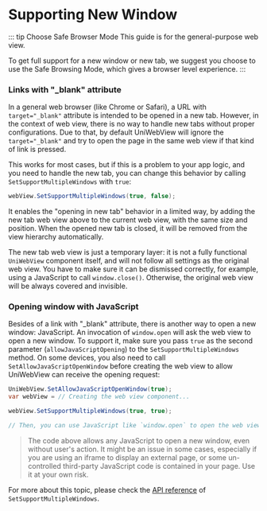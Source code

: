 # Supporting New Window

::: tip Choose Safe Browser Mode
This guide is for the general-purpose web view.

To get full support for a new window or new tab, we suggest you choose to use the Safe Browsing Mode, which gives a browser level experience.
:::

### Links with "\_blank" attribute

In a general web browser (like Chrome or Safari), a URL with `target="_blank"` attribute is intended
to be opened in a new tab. However, in the context of web view, there is no way to handle new tabs without
proper configurations. Due to that, by default UniWebView will ignore the `target="_blank"` and try to open
the page in the same web view if that kind of link is pressed.

This works for most cases, but if this is a problem to your app logic, and you need to handle the new tab,
you can change this behavior by calling `SetSupportMultipleWindows` with `true`:

```csharp
webView.SetSupportMultipleWindows(true, false);
```

It enables the "opening in new tab" behavior in a limited way, by adding the new tab web view above to the current web
view, with the same size and position. When the opened new tab is closed, it will be removed from the view hierarchy
automatically.

The new tab web view is just a temporary layer: it is not a fully functional `UniWebView` component itself, and will not
follow all settings as the original web view. You have to make sure it can be dismissed correctly, for example, using
a JavaScript to call `window.close()`. Otherwise, the original web view will be always covered and invisible.

### Opening window with JavaScript

Besides of a link with "\_blank" attribute, there is another way to open a new window: JavaScript. An invocation of `window.open`
will ask the web view to open a new window. To support it, make sure you pass `true` as the second parameter (`allowJavaScriptOpening`) to the
`SetSupportMultipleWindows` method. On some devices, you also need to call `SetAllowJavaScriptOpenWindow` before creating
the web view to allow UniWebView can receive the opening request:

```csharp
UniWebView.SetAllowJavaScriptOpenWindow(true);
var webView = // Creating the web view component...

webView.SetSupportMultipleWindows(true, true);

// Then, you can use JavaScript like `window.open` to open the web view.
```

> The code above allows any JavaScript to open a new window, even without user's action. It might be an issue in some cases,
> especially if you are using an iframe to display an external page, or some un-controlled third-party JavaScript
> code is contained in your page. Use it at your own risk.

For more about this topic, please check the [API reference](/api/#setsupportmultiplewindows) of `SetSupportMultipleWindows`.
